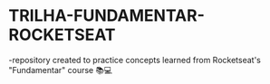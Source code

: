 # TRILHA-FUNDAMENTAR-ROCKETSEAT
-repository created to practice concepts learned from Rocketseat's "Fundamentar" course :books::computer:
